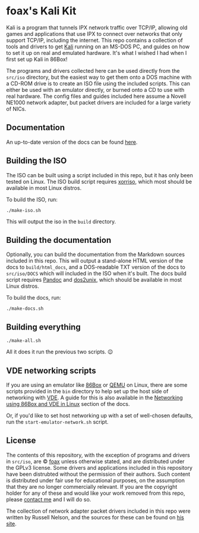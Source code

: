 # foax's Kali Kit

Kali is a program that tunnels IPX network traffic over TCP/IP, allowing old games and applications that use IPX to connect over networks that only support TCP/IP, including the internet.
This repo contains a collection of tools and drivers to get [Kali](https://kali.net) running on an MS-DOS PC, and guides on how to set it up on real and emulated hardware.
It's what I wished I had when I first set up Kali in 86Box!

The programs and drivers collected here can be used directly from the `src/iso` directory, but the easiest way to get them onto a DOS machine with a CD-ROM drive is to create an ISO file using the included scripts.
This can either be used with an emulator directly, or burned onto a CD to use with real hardware.
The config files and guides included here assume a Novell NE1000 network adapter, but packet drivers are included for a large variety of NICs.

## Documentation

An up-to-date version of the docs can be found [here](https://fo.ax/kali-kit/html_docs).

## Building the ISO

The ISO can be built using a script included in this repo, but it has only been tested on Linux.
The ISO build script requires [xorriso](https://www.gnu.org/software/xorriso/), which most should be available in most Linux distros.

To build the ISO, run:

```
./make-iso.sh
```

This will output the iso in the `build` directory.

## Building the documentation

Optionally, you can build the documentation from the Markdown sources included in this repo.
This will output a stand-alone HTML version of the docs to `build/html_docs`, and a DOS-readable TXT version of the docs to `src/iso/DOCS` which will included in the ISO when it's built.
The docs build script requires [Pandoc](https://pandoc.org/) and [dos2unix](https://dos2unix.sourceforge.io/), which should be available in most Linux distros.

To build the docs, run:

```
./make-docs.sh
```

## Building everything

```
./make-all.sh
```

All it does it run the previous two scripts. 😉

## VDE networking scripts

If you are using an emulator like [86Box](https://86box.net/) or [QEMU](https://www.qemu.org/) on Linux, there are some scripts provided in the `bin` directory to help set up the host side of networking with [VDE](https://github.com/virtualsquare/vde-2).
A guide for this is also available in the [Networking using 86Box and VDE in Linux](https://fo.ax/kali-kit/html_docs/86box.html) section of the docs.

Or, if you'd like to set host networking up with a set of well-chosen defaults, run the `start-emulator-network.sh` script.

## License

The contents of this repository, with the exception of programs and drivers in `src/iso`, are &copy; [foax](https://fo.ax) unless otherwise stated, and are distributed under the GPLv3 license.
Some drivers and applications included in this repository have been distrubted without the permission of their authors.
Such content is distributed under fair use for educational purposes, on the assumption that they are no longer commercially relevant.
If you are the copyright holder for any of these and would like your work removed from this repo, please [contact me](mailto:a@fo.ax) and I will do so.

The collection of network adapter packet drivers included in this repo were written by Russell Nelson, and the sources for these can be found on [his site](http://crynwr.com/drivers/00index.html).
